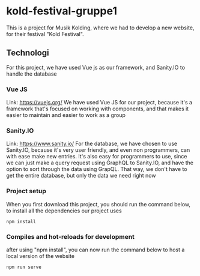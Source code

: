 # kold-festival-gruppe1
This is a project for Musik Kolding, where we had to develop a new website, for their festival "Kold Festival".

## Technologi
For this project, we have used Vue js as our framework, and Sanity.IO to handle the database

### Vue JS
Link: https://vuejs.org/
We have used Vue JS for our project, because it's a framework that's focused on working with components, and that makes
it easier to maintain and easier to work as a group

### Sanity.IO
Link: https://www.sanity.io/
For the database, we have chosen to use Sanity.IO, because it's very user friendly, and even non programmers, can with 
ease make new entries.
It's also easy for programmers to use, since we can just make a query request using GraphQL to Sanity.IO, and have the
option to sort through the data using GrapQL. That way, we don't have to get the entire database, but only the data we
need right now

### Project setup
When you first download this project, you should run the command below, to install all the dependencies our project uses
```
npm install 
```

### Compiles and hot-reloads for development
after using "npm install", you can now run the command below to host a local version of the website
```
npm run serve
```

